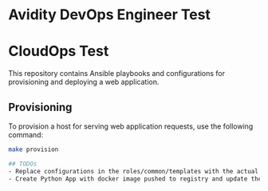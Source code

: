 # Avidity DevOps Engineer Test

# CloudOps Test

This repository contains Ansible playbooks and configurations for provisioning and deploying a web application.

## Provisioning

To provision a host for serving web application requests, use the following command:

```bash
make provision

## TODOs
- Replace configurations in the roles/common/templates with the actual production ready configuration for nginx, postgresql and redis
- Create Python App with docker image pushed to registry and update the url in ansible/roles/app/tasks
